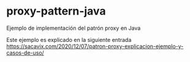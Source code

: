 # proxy-pattern-java
Ejemplo de implementación del patrón proxy en Java

Este ejemplo es explicado en la siguiente entrada https://sacavix.com/2020/12/07/patron-proxy-explicacion-ejemplo-y-casos-de-uso/
